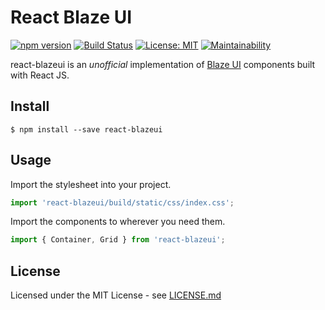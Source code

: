 # React Blaze UI

[![npm version](https://badge.fury.io/js/react-blazeui.svg)](https://badge.fury.io/js/react-blazeui)
[![Build Status](https://travis-ci.com/TwitchSeventeen/react-blazeui.svg?branch=master)](https://travis-ci.com/TwitchSeventeen/react-blazeui)
[![License: MIT](https://img.shields.io/badge/License-MIT-yellow.svg)](https://opensource.org/licenses/MIT)
[![Maintainability](https://api.codeclimate.com/v1/badges/6de4b6a23777c7996694/maintainability)](https://codeclimate.com/github/TwitchSeventeen/react-blazeui/maintainability)


react-blazeui is an _unofficial_ implementation of [Blaze UI](https://www.blazeui.com/) components built with React JS.

## Install
```shell
$ npm install --save react-blazeui
```

## Usage

Import the stylesheet into your project.
```jsx
import 'react-blazeui/build/static/css/index.css';
```

Import the components to wherever you need them. 
```jsx
import { Container, Grid } from 'react-blazeui';
```

## License

Licensed under the MIT License - see [LICENSE.md](LICENSE.md)
